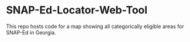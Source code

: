 # SNAP-Ed-Locator-Web-Tool

This repo hosts code for a map showing all categorically eligible areas for SNAP-Ed in Georgia.

